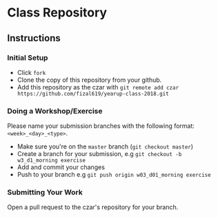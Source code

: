 # Class Repository

## Instructions

### Initial Setup

- Click `fork`
- Clone the copy of this repository from your github.
- Add this repository as the czar with `git remote add czar https://github.com/fizal619/yearup-class-2018.git`

### Doing a Workshop/Exercise

Please name your submission branches with the following format: `<week>_<day>_<type>`.

- Make sure you're on the `master` branch (`git checkout master`)
- Create a branch for your submission, e.g `git checkout -b w3_d1_morning exercise`
- Add and commit your changes
- Push to your branch e.g `git push origin w03_d01_morning exercise`

### Submitting Your Work

Open a pull request to the czar's repository for your branch.
